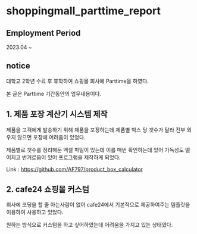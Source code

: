 # shoppingmall_parttime_report

## Employment Period

2023.04 ~

## notice

대학교 2학년 수료 후 휴학하여 쇼핑몰 회사에 Parttime을 하였다.

본 글은 Parttime 기간동안의 업무내용이다.

## 1. 제품 포장 계산기 시스템 제작

제품을 고객에게 발송하기 위해 제품을 포장하는데 제품별 박스 당 갯수가 달라 전부 외우지 않으면 포장에 어려움이 있었다.

제품별로 갯수를 정리해둔 엑셀 파일이 있는데 이를 매번 확인하는데 있어 가독성도 떨어지고 번거로움이 있어 프로그램을 제작하게 되었다.

Link : https://github.com/AF797/product_box_calculator

## 2. cafe24 쇼핑몰 커스텀

회사에 코딩을 할 줄 아는사람이 없어 cafe24에서 기본적으로 제공하여주는 템플릿을 이용하여 사용하고 있었다.

원하는 방식으로 커스텀을 하고 싶어하였는데 어려움을 가지고 있는 상태였다.
